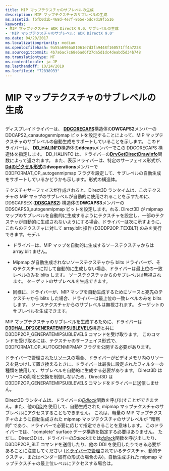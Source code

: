 ```yaml
---
title: MIP マップテクスチャのサブレベルの生成
description: MIP マップテクスチャのサブレベルの生成
ms.assetid: fbfb0d1b-468d-4e7f-865e-bdc7d19f5516
keywords:
- MIP マップテクスチャ WDK DirectX 9.0、サブレベルの生成
- 'MIP マップテクスチャのサブレベル: WDK DirectX 9.0'
ms.date: 04/20/2017
ms.localizationpriority: medium
ms.openlocfilehash: 9a55a6966a81061e7d3fa9448f160571ff4a7238
ms.sourcegitcommit: 4b7a6ac7c68e6ad6f27da5d1dc4deabd5d34b748
ms.translationtype: MT
ms.contentlocale: ja-JP
ms.lasthandoff: 10/24/2019
ms.locfileid: "72838933"
---
```

# <a name="generating-sublevels-of-mip-map-textures"></a>MIP マップテクスチャのサブレベルの生成


## <span id="ddk_generating_sublevels_of_mip_map_textures_gg"></span><span id="DDK_GENERATING_SUBLEVELS_OF_MIP_MAP_TEXTURES_GG"></span>


ディスプレイドライバーは、 [**DDCORECAPS**](https://docs.microsoft.com/windows/desktop/api/ddrawi/ns-ddrawi-_ddcorecaps)構造体の**DWCAPS2**メンバーの DDCAPS2\_canautogenmipmap ビットを設定することによって、MIP マップテクスチャのサブレベルの自動生成をサポートしていることを示します。 このドライバーは、 [**DD\_HALINFO**](https://docs.microsoft.com/windows/desktop/api/ddrawint/ns-ddrawint-_dd_halinfo)構造体の**ddcaps**メンバーでこの DDCORECAPS 構造体を指定します。 DD\_HALINFO は、ドライバーの[**DrvGetDirectDrawInfo**](https://docs.microsoft.com/windows/desktop/api/winddi/nf-winddi-drvgetdirectdrawinfo)関数によって返されます。 また、表示ドライバーは、特定のサーフェイス形式が、 [**Ddのピクセル形式**](https://docs.microsoft.com/windows-hardware/drivers/ddi/ksmedia/ns-ksmedia-_ddpixelformat)の**dwoperations**メンバーで D3DFORMAT\_OP\_autogenmipmap フラグを設定して、サブレベルの自動生成をサポートしているかどうかも示します。形式の構造体。

テクスチャサーフェイスが作成されると、Direct3D ランタイムは、このテクスチャの MIP マップのサブレベルが自動的に使用されることを示すために、DDSCAPSEX ([**DDSCAPS2**](https://docs.microsoft.com/previous-versions/windows/hardware/drivers/ff550292(v=vs.85))) 構造体の**DWCAPS3**メンバーの DDSCAPS3\_autogenmipmap ビットを設定します。れる. Direct3D が mipmap マップのサブレベルを自動的に生成するようにテクスチャを設定し、一部のテクスチャが自動的に生成されないようにする場合、ドライバーは次に示すように、これらのテクスチャに対して array.blit 操作 (D3DDP2OP\_TEXBLT) のみを実行できます。モデル

-   ドライバーは、MIP マップを自動的に生成するソーステクスチャからは array.blit ません。

-   Mipmap が自動生成されないソーステクスチャから blits ドライバーが、そのテクスチャに対して自動的に生成しない場合、ドライバーは最上位の一致レベルのみを blits します。 ソーステクスチャからのサブレベルは無視されます。 ターゲットのサブレベルを生成できます。

-   同様に、ドライバーが、MIP マップを自動生成するためにソースと宛先のテクスチャから blits した場合、ドライバーは最上位の一致レベルのみを blits します。 ソーステクスチャからのサブレベルは無視されます。 ターゲットのサブレベルを生成できます。

MIP マップテクスチャのサブレベルを生成するために、ドライバーは[**D3DHAL\_DP2GENERATEMIPSUBLEVELS**](https://docs.microsoft.com/windows-hardware/drivers/ddi/d3dhal/ns-d3dhal-_d3dhal_dp2generatemipsublevels)構造と共に D3DDP2OP\_GENERATEMIPSUBLEVELS コマンドを受け取ります。 このコマンドを受け取るには、テクスチャのサーフェイス形式で、D3DFORMAT\_OP\_AUTOGENMIPMAP フラグを公開する必要があります。

ドライバーで管理された[リソース](driver-managed-resources.md)の場合、ドライバーがビデオメモリ内のリソースを見つけして置き換えるときに、ドライバーは最後に設定されたフィルターの種類を使用して、サブレベルを自動的に生成する必要があります。 Direct3D はリソースの削除と交換を制御しないため、Direct3D は D3DDP2OP\_GENERATEMIPSUBLEVELS コマンドをドライバーに送信しません。

Direct3D ランタイムは、ドライバーの[*Ddlock*](https://docs.microsoft.com/windows/desktop/api/ddrawint/nc-ddrawint-pdd_surfcb_lock)関数を呼び出すことができません。また、他の[DDI](direct3d-driver-ddi.md)を使用して、自動生成された mipmap マップテクスチャのサブレベルにアクセスすることもできません。 これは、軽量の MIP マップテクスチャのように自動生成された mipmap マップテクスチャのサブレベルが "暗黙的" であり、ドライバーで必要に応じて指定できることを意味します。 このドライバーでは、"complete" surface データ構造を指定する必要はありません。 ただし、Direct3D は、ドライバーの*Ddlock*または[*ddlock*](https://docs.microsoft.com/windows/desktop/api/ddrawint/nc-ddrawint-pdd_surfcb_blt)関数を呼び出したり、D3DDP2OP\_BLT コマンドを送信したり、他の DDI を使用したりできる必要があることに注意してください ([ドライバーで管理](driver-managed-textures.md)されているテクスチャ、動的テクスチャ、またはベンダー固有の形式の場合のみ)。自動生成された mipmap マップテクスチャの最上位レベルにアクセスする場合は。

 

 





